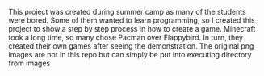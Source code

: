 This project was created during summer camp as many of the students were bored. Some of them wanted to learn programming, so I created this project to show a step by step process in how to create a game. Minecraft took a long time, so many chose Pacman over Flappybird. In turn, they created their own games after seeing the demonstration. The original png images are not in this repo but can simply be put into executing directory from images